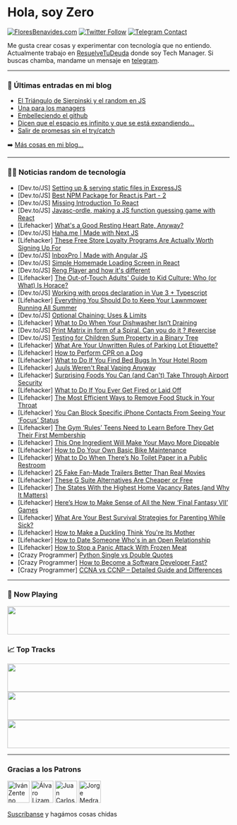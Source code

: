 # Hola, soy Zero

[![FloresBenavides.com](https://img.shields.io/website?down_message=oops&label=MiBlog&style=for-the-badge&up_message=online&url=https%3A%2F%2Ffloresbenavides.com)](https://floresbenavides.com) [![Twitter Follow](https://img.shields.io/twitter/follow/ZeroDragon?color=%231DA1F2&label=Follow&logo=twitter&logoColor=ffffff&style=for-the-badge)](https://twitter.com/zerodragon) [![Telegram Contact](https://img.shields.io/badge/escr%C3%ADbeme-ZeroDragon-%2326A5E4?style=for-the-badge&logo=telegram)](https://t.me/zerodragon)

Me gusta crear cosas y experimentar con tecnología que no entiendo.
Actualmente trabajo en [ResuelveTuDeuda](http://github.com/resuelve) donde soy Tech Manager.
Si buscas chamba, mandame un mensaje en [telegram](https://t.me/zerodragon).

---

### 📕 Últimas entradas en mi blog
<!-- BLOG-POST-LIST:START -->
- [El Triángulo de Sierpinski y el random en JS](https://floresbenavides.com/el-triangulo-de-sierpinski-y-el-random-en-js/)
- [Una para los managers](https://floresbenavides.com/una-para-los-managers/)
- [Embelleciendo el github](https://floresbenavides.com/embelleciendo-el-github/)
- [Dicen que el espacio es infinito y que se está expandiendo…](https://floresbenavides.com/dicen-que-el-espacio-es-infinito-y-que-se-esta-expandiendo/)
- [Salir de promesas sin el try/catch](https://floresbenavides.com/salir-de-promesas-sin-el-try-catch/)
<!-- BLOG-POST-LIST:END -->

➡️ [Más cosas en mi blog...](https://floresbenavides.com)

---

### 👨‍💻 Noticias random de tecnología
<!-- TECH-POSTS:START -->
- [Dev.to/JS] [Setting up &amp; serving static files in ExpressJS](https://dev.to/dejiborewa/setting-up-serving-static-files-in-expressjs-36f4)
- [Dev.to/JS] [Best NPM Package for React.js Part - 2](https://dev.to/muhammad_asif/best-npm-package-for-reactjs-part-2-5h0e)
- [Dev.to/JS] [Missing Introduction To React](https://dev.to/khansa/missing-introduction-to-react-2ddo)
- [Dev.to/JS] [Javasc-ordle, making a JS function guessing game with React](https://dev.to/codesphere/javasc-ordle-making-a-js-function-guessing-game-with-react-33fl)
- [Lifehacker] [What&#39;s a Good Resting Heart Rate, Anyway?](https://lifehacker.com/whats-a-good-resting-heart-rate-anyway-1849102456)
- [Dev.to/JS] [Haha.me | Made with Next JS](https://dev.to/madewithjavascript/hahame-made-with-next-js-51e3)
- [Lifehacker] [These Free Store Loyalty Programs Are Actually Worth Signing Up For](https://lifehacker.com/these-store-loyalty-programs-are-actually-worth-signing-1849101510)
- [Dev.to/JS] [InboxPro | Made with Angular JS](https://dev.to/madewithjavascript/inboxpro-made-with-angular-js-3mjo)
- [Dev.to/JS] [Simple Homemade Loading Screen in React](https://dev.to/angelinawhite/simple-homemade-loading-screen-in-react-250c)
- [Dev.to/JS] [Reng Player and how it&#39;s different](https://dev.to/amirition/reng-player-and-how-its-different-49i2)
- [Lifehacker] [The Out-of-Touch Adults&#39; Guide to Kid Culture: Who &lpar;or What&rpar; Is Horace?](https://lifehacker.com/who-or-what-is-horace-1849102989)
- [Dev.to/JS] [Working with props declaration in Vue 3 + Typescript](https://dev.to/caio2k/working-with-props-declaration-in-vue-3-ts-included-4o4f)
- [Lifehacker] [Everything You Should Do to Keep Your Lawnmower Running All Summer](https://lifehacker.com/everything-you-should-do-to-keep-your-lawnmower-running-1849102625)
- [Dev.to/JS] [Optional Chaining: Uses &amp; Limits](https://dev.to/oculus42/optional-chaining-uses-limits-5bk8)
- [Lifehacker] [What to Do When Your Dishwasher Isn’t Draining](https://lifehacker.com/what-to-do-when-your-dishwasher-isn-t-draining-1849101679)
- [Dev.to/JS] [Print Matrix in form of a Spiral. Can you do it ? #exercise](https://dev.to/prateek951/print-matrix-in-form-of-a-spiral-can-you-do-it-exercise-50e8)
- [Dev.to/JS] [Testing for Children Sum Property in a Binary Tree](https://dev.to/prateek951/testing-for-children-sum-property-in-a-binary-tree-4n15)
- [Lifehacker] [What Are Your Unwritten Rules of Parking Lot Etiquette?](https://lifehacker.com/what-are-your-unwritten-rules-of-parking-lot-etiquette-1849099906)
- [Lifehacker] [How to Perform CPR on a Dog](https://lifehacker.com/how-to-perform-cpr-on-a-dog-1849101317)
- [Lifehacker] [What to Do If You Find Bed Bugs In Your Hotel Room](https://lifehacker.com/what-to-do-if-you-find-bed-bugs-in-your-hotel-room-1849101627)
- [Lifehacker] [Juuls Weren&#39;t Real Vaping Anyway](https://lifehacker.com/juuls-werent-real-vaping-anyway-1849101683)
- [Lifehacker] [Surprising Foods You Can &lpar;and Can&#39;t&rpar; Take Through Airport Security](https://lifehacker.com/surprising-foods-you-can-and-cant-take-through-airpor-1849099435)
- [Lifehacker] [What to Do If You Ever Get Fired or Laid Off](https://lifehacker.com/what-to-do-if-you-ever-get-fired-or-laid-off-1849101305)
- [Lifehacker] [The Most Efficient Ways to Remove Food Stuck in Your Throat](https://lifehacker.com/the-most-efficient-ways-to-remove-food-stuck-in-your-th-1849099666)
- [Lifehacker] [You Can Block Specific iPhone Contacts From Seeing Your ‘Focus’ Status](https://lifehacker.com/you-can-block-specific-iphone-contacts-from-seeing-your-1849099491)
- [Lifehacker] [The Gym ‘Rules’ Teens Need to Learn Before They Get Their First Membership](https://lifehacker.com/the-gym-rules-teens-need-to-learn-before-they-get-the-1849095197)
- [Lifehacker] [This One Ingredient Will Make Your Mayo More Dippable](https://lifehacker.com/this-one-ingredient-will-make-your-mayo-more-dippable-1849100379)
- [Lifehacker] [How to Do Your Own Basic Bike Maintenance](https://lifehacker.com/how-to-do-your-own-basic-bike-maintenance-1849097471)
- [Lifehacker] [What to Do When There’s No Toilet Paper in a Public Restroom](https://lifehacker.com/what-to-do-when-there-s-no-toilet-paper-in-a-public-res-1849098841)
- [Lifehacker] [25 Fake Fan-Made Trailers Better Than Real Movies](https://lifehacker.com/25-fake-fan-made-trailers-better-than-real-movies-1849093910)
- [Lifehacker] [These G Suite Alternatives Are Cheaper or Free](https://lifehacker.com/these-g-suite-alternatives-are-cheaper-or-free-1849097965)
- [Lifehacker] [The States With the Highest Home Vacancy Rates &lpar;and Why It Matters&rpar;](https://lifehacker.com/the-states-with-the-highest-home-vacancy-rates-and-why-1849097184)
- [Lifehacker] [Here’s How to Make Sense of All the New ‘Final Fantasy VII’ Games](https://lifehacker.com/here-s-how-to-make-sense-of-all-the-new-final-fantasy-1849095769)
- [Lifehacker] [What Are Your Best Survival Strategies for Parenting While Sick?](https://lifehacker.com/what-are-your-best-survival-strategies-for-parenting-wh-1849096020)
- [Lifehacker] [How to Make a Duckling Think You&#39;re Its Mother](https://lifehacker.com/how-to-make-a-duckling-think-youre-its-mother-1849095859)
- [Lifehacker] [How to Date Someone Who&#39;s in an Open Relationship](https://lifehacker.com/how-to-date-someone-whos-in-an-open-relationship-1849095029)
- [Lifehacker] [How to Stop a Panic Attack With Frozen Meat](https://lifehacker.com/how-to-stop-a-panic-attack-with-frozen-meat-1849094302)
- [Crazy Programmer] [Python Single vs Double Quotes](https://www.thecrazyprogrammer.com/2022/06/python-single-vs-double-quotes.html)
- [Crazy Programmer] [How to Become a Software Developer Fast?](https://www.thecrazyprogrammer.com/2022/06/how-to-become-a-software-developer-fast.html)
- [Crazy Programmer] [CCNA vs CCNP – Detailed Guide and Differences](https://www.thecrazyprogrammer.com/2022/06/ccna-vs-ccnp.html)<!-- TECH-POSTS:END -->

---

### 🎵 Now Playing
<a href="https://spotify-now-playing-dun.vercel.app/now-playing?open"><img src="https://spotify-now-playing-dun.vercel.app/now-playing" width="540" height="64"></a>

### 📈 Top Tracks
<a href="https://spotify-now-playing-dun.vercel.app/top-tracks?i=1&open"><img src="https://spotify-now-playing-dun.vercel.app/top-tracks?i=1" width="540" height="64"></a>
<a href="https://spotify-now-playing-dun.vercel.app/top-tracks?i=2&open"><img src="https://spotify-now-playing-dun.vercel.app/top-tracks?i=2" width="540" height="64"></a>
<a href="https://spotify-now-playing-dun.vercel.app/top-tracks?i=3&open"><img src="https://spotify-now-playing-dun.vercel.app/top-tracks?i=3" width="540" height="64"></a>

---

### Gracias a los Patrons
[<img src="https://avatars.githubusercontent.com/u/243380?v=4" alt="Iván Zenteno" width="50px">](https://github.com/k001) [<img src="https://avatars.githubusercontent.com/u/19955639?v=4" alt="Álvaro Lizama" width="50px">](https://github.com/alvarolizama) [<img src="https://avatars.githubusercontent.com/u/2718753?v=4" alt="Juan Carlos Ruiz" width="50px">](https://github.com/JuanCrg90) [<img src="https://avatars.githubusercontent.com/u/37025?v=4" alt="Jorge Medrano" width="50px">](https://github.com/h1pp1e) 

[Suscríbanse](https://www.patreon.com/zerodragon) y hagámos cosas chidas
